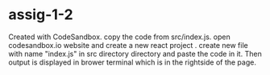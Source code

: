 # assig-1-2
Created with CodeSandbox.
copy the code from src/index.js.
open codesandbox.io website and create a new react project .
create new file with name "index.js" in src directory directory and paste the code in it.
Then output is displayed in brower terminal which is in the rightside of the page.
